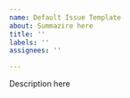 ```yaml
---
name: Default Issue Template
about: Summazire here
title: ''
labels: ''
assignees: ''

---
```


Description here
